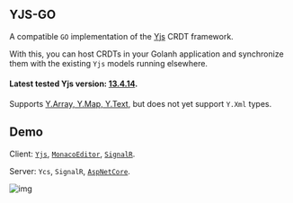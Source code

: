 YJS-GO
-------

A compatible `GO` implementation of the [Yjs](https://github.com/yjs/yjs) CRDT framework.

With this, you can host CRDTs in your Golanh application and synchronize them with the existing `Yjs` models running elsewhere.

#### Latest tested Yjs version: [13.4.14](https://github.com/yjs/yjs/releases/tag/v13.4.14).

Supports [Y.Array, Y.Map, Y.Text](https://github.com/yjs/yjs#shared-types), but does not yet support `Y.Xml` types.

Demo
-------

Client: [`Yjs`](https://github.com/yjs/yjs), [`MonacoEditor`](https://github.com/microsoft/monaco-editor), [`SignalR`](https://github.com/dotnet/aspnetcore/tree/master/src/SignalR).

Server: `Ycs`, `SignalR`, [`AspNetCore`](https://github.com/dotnet/aspnetcore).

![img](https://github.com/yjs/ycs/blob/main/docs/ycs.gif)
